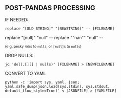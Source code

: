 ## POST-PANDAS PROCESSING

IF NEEDED:

`replace "[OLD STRING]" "[NEWSTRING]" -- [FILENAME]`

replace "[null]" "null" --
replace "\"nan\"" "null" --

<sup>(e.g. pesky `NaN`s to `null`s, or `[null]`s to `nulls`)</sub>

DROP NULLS:

`jq 'del(.[][] | nulls)' [FILENAME] > [NEWFILENAME]`

CONVERT TO YAML

`python -c 'import sys, yaml, json; yaml.safe_dump(json.load(sys.stdin), sys.stdout, default_flow_style=True)' < [JSONFILE] > [YAMLFILE]`
